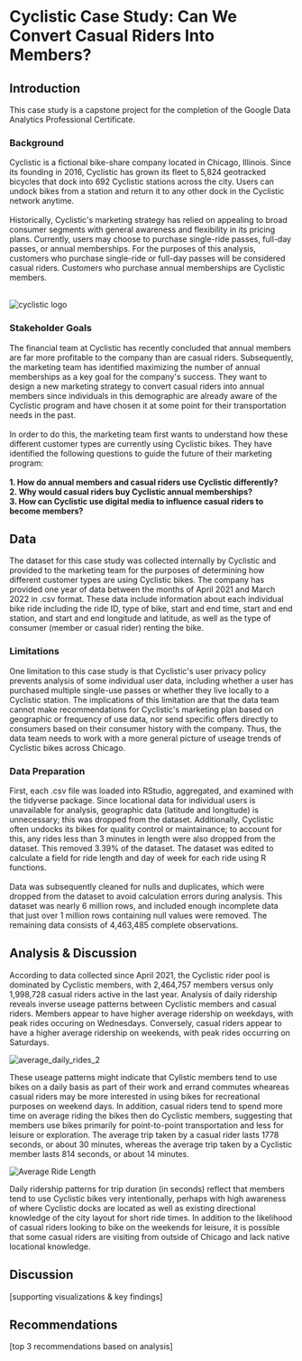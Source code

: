 # Cyclistic Case Study: Can We Convert Casual Riders Into Members?

<h2>Introduction</h2>
This case study is a capstone project for the completion of the Google Data Analytics Professional Certificate.

<h3>Background</h3>
Cyclistic is a fictional bike-share company located in Chicago, Illinois. Since its founding in 2016, Cyclistic has grown its fleet to 5,824 geotracked bicycles that dock into 692 Cyclistic stations across the city. Users can undock bikes from a station and return it to any other dock in the Cyclistic network anytime. 
<br><br>
Historically, Cyclistic's marketing strategy has relied on appealing to broad consumer segments with general awareness and flexibility in its pricing plans. Currently, users may choose to purchase single-ride passes, full-day passes, or annual memberships. For the purposes of this analysis, customers who purchase single-ride or full-day passes will be considered casual riders. Customers who purchase annual memberships are Cyclistic members. <br><br>

![cyclistic logo](https://user-images.githubusercontent.com/92185928/169714535-a6594daa-73ca-491b-ab30-ecdd16d82906.png)

<h3>Stakeholder Goals</h3>
The financial team at Cyclistic has recently concluded that annual members are far more profitable to the company than are casual riders. Subsequently, the marketing team has identified maximizing the number of annual memberships as a key goal for the company's success. They want to design a new marketing strategy to convert casual riders into annual members since individuals in this demographic are already aware of the Cyclistic program and have chosen it at some point for their transportation needs in the past. 
<br><br>
In order to do this, the marketing team first wants to understand how these different customer types are currently using Cyclistic bikes. They have identified the following questions to guide the future of their marketing program:<br><br>
<b>1. How do annual members and casual riders use Cyclistic differently?<br>
2. Why would casual riders buy Cyclistic annual memberships?<br>
3. How can Cyclistic use digital media to influence casual riders to become members?<br></b>
  
<h2>Data</h2>
The dataset for this case study was collected internally by Cyclistic and provided to the marketing team for the purposes of determining how different customer types are using Cyclistic bikes. The company has provided one year of data between the months of April 2021 and March 2022 in .csv format. These data include information about each individual bike ride including the ride ID, type of bike, start and end time, start and end station, and start and end longitude and latitude, as well as the type of consumer (member or casual rider) renting the bike.

<h3>Limitations</h3>
One limitation to this case study is that Cyclistic's user privacy policy prevents analysis of some individual user data, including whether a user has purchased multiple single-use passes or whether they live locally to a Cyclistic station. The implications of this limitation are that the data team cannot make recommendations for Cyclistic's marketing plan based on geographic or frequency of use data, nor send specific offers directly to consumers based on their consumer history with the company. Thus, the data team needs to work with a more general picture of useage trends of Cyclistic bikes across Chicago.

<h3>Data Preparation</h3>
First, each .csv file was loaded into RStudio, aggregated, and examined with the tidyverse package. Since locational data for individual users is unavailable for analysis, geographic data (latitude and longitude) is unnecessary; this was dropped from the dataset. Additionally, Cyclistic often undocks its bikes for quality control or maintainance; to account for this, any rides less than 3 minutes in length were also dropped from the dataset. This removed 3.39% of the dataset. The dataset was edited to calculate a field for ride length and day of week for each ride using R functions. 
<br><br>
Data was subsequently cleaned for nulls and duplicates, which were dropped from the dataset to avoid calculation errors during analysis. This dataset was nearly 6 million rows, and included enough incomplete data that just over 1 million rows containing null values were removed. The remaining data consists of 4,463,485 complete observations.

<h2>Analysis & Discussion</h2>

According to data collected since April 2021, the Cyclistic rider pool is dominated by Cyclistic members, with 2,464,757 members versus only 1,998,728 casual riders active in the last year. Analysis of daily ridership reveals inverse useage patterns between Cyclistic members and casual riders. Members appear to have higher average ridership on weekdays, with peak rides occuring on Wednesdays. Conversely, casual riders appear to have a higher average ridership on weekends, with peak rides occurring on Saturdays. 

![average_daily_rides_2](https://user-images.githubusercontent.com/92185928/169714994-b5e23779-3e53-46fb-9870-a95062853c2f.png)

These useage patterns might indicate that Cylistic members tend to use bikes on a daily basis as part of their work and errand commutes wheareas casual riders may be more interested in using bikes for recreational purposes on weekend days. In addition, casual riders tend to spend more time on average riding the bikes then do Cyclistic members, suggesting that members use bikes primarily for point-to-point transportation and less for leisure or exploration. The average trip taken by a casual rider lasts 1778 seconds, or about 30 minutes, whereas the average trip taken by a Cyclistic member lasts 814 seconds, or about 14 minutes.

![Average Ride Length](https://user-images.githubusercontent.com/92185928/169716250-8d90b613-d41e-49e2-8c7f-200f2ae05e20.png)

Daily ridership patterns for trip duration (in seconds) reflect that members tend to use Cyclistic bikes very intentionally, perhaps with high awareness of where Cyclistic docks are located as well as existing directional knowledge of the city layout for short ride times. In addition to the likelihood of casual riders looking to bike on the weekends for leisure, it is possible that some casual riders are visiting from outside of Chicago and lack native locational knowledge. 

<h2>Discussion</h2>
[supporting visualizations & key findings]

<h2>Recommendations</h2>
[top 3 recommendations based on analysis]

